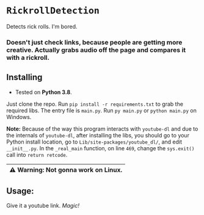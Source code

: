 # `RickrollDetection`
Detects rick rolls. I'm bored.


### Doesn't just check links, because people are getting more creative. Actually grabs audio off the page and compares it with a rickroll.

## Installing
- Tested on **Python 3.8**.

Just clone the repo. Run `pip install -r requirements.txt` to grab the required libs. The entry file is `main.py`. Run `py main.py` or `python main.py` on Windows.

**Note:** Because of the way this program interacts with `youtube-dl` and due to the internals of `youtube-dl`, after installing the libs, you should go to your Python install location, go to `Lib/site-packages/youtube_dl/`, and edit `__init__.py`. In the `_real_main` function, on line `469`, change the `sys.exit()` call into `return retcode`.

| :warning: Warning: Not gonna work on Linux. |
|---|

## Usage:
Give it a youtube link. *Magic!*
